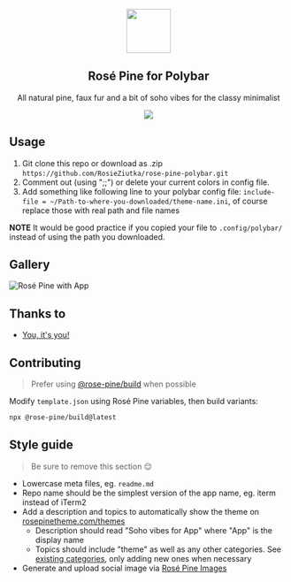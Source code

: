 <p align="center">
    <img src="https://github.com/rose-pine/rose-pine-theme/raw/main/assets/icon.png" width="80" />
    <h2 align="center">Rosé Pine for Polybar</h2>
</p>

<p align="center">All natural pine, faux fur and a bit of soho vibes for the classy minimalist</p>

<p align="center">
    <a href="https://github.com/rose-pine/rose-pine-theme">
        <img src="https://repository-images.githubusercontent.com/642308741/f853e5b1-2b9e-4b6f-b8bb-3b026da80149" />
    </a>
</p>

## Usage

1. Git clone this repo or download as .zip `https://github.com/RosieZiutka/rose-pine-polybar.git`
2. Comment out (using ";;") or delete your current colors in config file.
3. Add something like following line to your polybar config file: `include-file = ~/Path-to-where-you-downloaded/theme-name.ini`, of course replace those with real path and file names

**NOTE** It would be good practice if you copied your file to `.config/polybar/` instead of using the path you downloaded.

## Gallery

![Rosé Pine with App](https://user-images.githubusercontent.com/1474821/166155319-06796439-95a7-4aea-910e-927c1f24518e.png)

## Thanks to

- [You, it's you!](https://github.com/<username>)

## Contributing

> Prefer using [@rose-pine/build](https://github.com/rose-pine/build) when possible

Modify `template.json` using Rosé Pine variables, then build variants:

```sh
npx @rose-pine/build@latest
```

## Style guide

> Be sure to remove this section 😌

- Lowercase meta files, eg. `readme.md`
- Repo name should be the simplest version of the app name, eg. iterm instead of iTerm2
- Add a description and topics to automatically show the theme on [rosepinetheme.com/themes](https://rosepinetheme.com/themes)
    - Description should read "Soho vibes for App" where "App" is the display name
    - Topics should include "theme" as well as any other categories. See [existing categories](https://rosepinetheme.com/themes), only adding new ones when necessary
- Generate and upload social image via [Rosé Pine Images](https://rose-pine-images.vercel.app)

